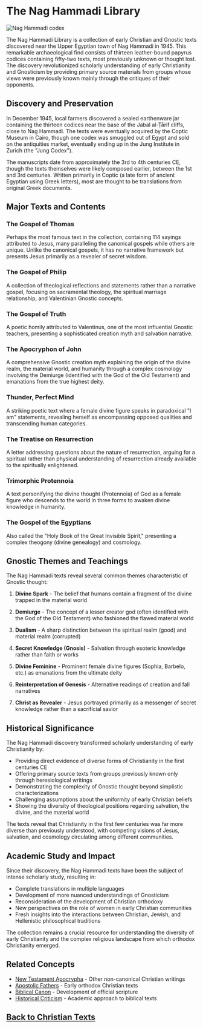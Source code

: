 # The Nag Hammadi Library

![Nag Hammadi codex](../images/nag_hammadi.jpg)

The Nag Hammadi Library is a collection of early Christian and Gnostic texts discovered near the Upper Egyptian town of Nag Hammadi in 1945. This remarkable archaeological find consists of thirteen leather-bound papyrus codices containing fifty-two texts, most previously unknown or thought lost. The discovery revolutionized scholarly understanding of early Christianity and Gnosticism by providing primary source materials from groups whose views were previously known mainly through the critiques of their opponents.

## Discovery and Preservation

In December 1945, local farmers discovered a sealed earthenware jar containing the thirteen codices near the base of the Jabal al-Ṭārif cliffs, close to Nag Hammadi. The texts were eventually acquired by the Coptic Museum in Cairo, though one codex was smuggled out of Egypt and sold on the antiquities market, eventually ending up in the Jung Institute in Zurich (the "Jung Codex").

The manuscripts date from approximately the 3rd to 4th centuries CE, though the texts themselves were likely composed earlier, between the 1st and 3rd centuries. Written primarily in Coptic (a late form of ancient Egyptian using Greek letters), most are thought to be translations from original Greek documents.

## Major Texts and Contents

### The Gospel of Thomas
Perhaps the most famous text in the collection, containing 114 sayings attributed to Jesus, many paralleling the canonical gospels while others are unique. Unlike the canonical gospels, it has no narrative framework but presents Jesus primarily as a revealer of secret wisdom.

### The Gospel of Philip
A collection of theological reflections and statements rather than a narrative gospel, focusing on sacramental theology, the spiritual marriage relationship, and Valentinian Gnostic concepts.

### The Gospel of Truth
A poetic homily attributed to Valentinus, one of the most influential Gnostic teachers, presenting a sophisticated creation myth and salvation narrative.

### The Apocryphon of John
A comprehensive Gnostic creation myth explaining the origin of the divine realm, the material world, and humanity through a complex cosmology involving the Demiurge (identified with the God of the Old Testament) and emanations from the true highest deity.

### Thunder, Perfect Mind
A striking poetic text where a female divine figure speaks in paradoxical "I am" statements, revealing herself as encompassing opposed qualities and transcending human categories.

### The Treatise on Resurrection
A letter addressing questions about the nature of resurrection, arguing for a spiritual rather than physical understanding of resurrection already available to the spiritually enlightened.

### Trimorphic Protennoia
A text personifying the divine thought (Protennoia) of God as a female figure who descends to the world in three forms to awaken divine knowledge in humanity.

### The Gospel of the Egyptians
Also called the "Holy Book of the Great Invisible Spirit," presenting a complex theogony (divine genealogy) and cosmology.

## Gnostic Themes and Teachings

The Nag Hammadi texts reveal several common themes characteristic of Gnostic thought:

1. **Divine Spark** - The belief that humans contain a fragment of the divine trapped in the material world

2. **Demiurge** - The concept of a lesser creator god (often identified with the God of the Old Testament) who fashioned the flawed material world

3. **Dualism** - A sharp distinction between the spiritual realm (good) and material realm (corrupted)

4. **Secret Knowledge (Gnosis)** - Salvation through esoteric knowledge rather than faith or works

5. **Divine Feminine** - Prominent female divine figures (Sophia, Barbelo, etc.) as emanations from the ultimate deity

6. **Reinterpretation of Genesis** - Alternative readings of creation and fall narratives

7. **Christ as Revealer** - Jesus portrayed primarily as a messenger of secret knowledge rather than a sacrificial savior

## Historical Significance

The Nag Hammadi discovery transformed scholarly understanding of early Christianity by:

- Providing direct evidence of diverse forms of Christianity in the first centuries CE
- Offering primary source texts from groups previously known only through heresiological writings
- Demonstrating the complexity of Gnostic thought beyond simplistic characterizations
- Challenging assumptions about the uniformity of early Christian beliefs
- Showing the diversity of theological positions regarding salvation, the divine, and the material world

The texts reveal that Christianity in the first few centuries was far more diverse than previously understood, with competing visions of Jesus, salvation, and cosmology circulating among different communities.

## Academic Study and Impact

Since their discovery, the Nag Hammadi texts have been the subject of intense scholarly study, resulting in:

- Complete translations in multiple languages
- Development of more nuanced understandings of Gnosticism
- Reconsideration of the development of Christian orthodoxy
- New perspectives on the role of women in early Christian communities
- Fresh insights into the interactions between Christian, Jewish, and Hellenistic philosophical traditions

The collection remains a crucial resource for understanding the diversity of early Christianity and the complex religious landscape from which orthodox Christianity emerged.

## Related Concepts

- [New Testament Apocrypha](./nt_apocrypha.md) - Other non-canonical Christian writings
- [Apostolic Fathers](./apostolic_fathers.md) - Early orthodox Christian texts
- [Biblical Canon](./biblical_canon.md) - Development of official scripture
- [Historical Criticism](./historical_criticism.md) - Academic approach to biblical texts

## [Back to Christian Texts](./README.md)
